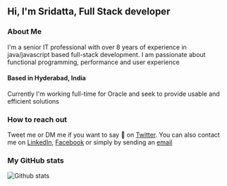 ## Hi, I'm Sridatta, Full Stack developer

<!--
**Sridatta19/Sridatta19** is a ✨ _special_ ✨ repository because its `README.md` (this file) appears on your GitHub profile.

Here are some ideas to get you started:

- 🔭 I’m currently working on ...
- 🌱 I’m currently learning ...
- 👯 I’m looking to collaborate on ...
- 🤔 I’m looking for help with ...
- 💬 Ask me about ...
- 📫 How to reach me: ...
- 😄 Pronouns: ...
- ⚡ Fun fact: ...
-->

### About Me
I'm a senior IT professional with over 8 years of experience in java/javascript based full-stack development. I am passionate about functional programming, performance and user experience

#### Based in Hyderabad, India
Currently I'm working full-time for Oracle and seek to provide usable and efficient solutions

### How to reach out
Tweet me or DM me if you want to say 👋 on [Twitter](https://twitter.com/dattacrew19). You can also contact me on [LinkedIn](https://www.linkedin.com/in/sridatta7/), [Facebook](https://www.facebook.com/sridattap1/) or simply by sending an [email](mailto:dattacrew19@gmail.com)

### My GitHub stats
![Github stats](https://github-readme-stats.vercel.app/api?username=Sridatta19&show_icons=true)
